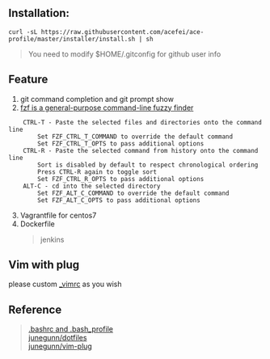 ## Installation:
```
curl -sL https://raw.githubusercontent.com/acefei/ace-profile/master/installer/install.sh | sh
```
> You need to modify $HOME/.gitconfig for github user info 


## Feature
1. git command completion and git prompt show
2. [fzf is a general-purpose command-line fuzzy finder](https://github.com/junegunn/fzf)      
```
    CTRL-T - Paste the selected files and directories onto the command line
        Set FZF_CTRL_T_COMMAND to override the default command
        Set FZF_CTRL_T_OPTS to pass additional options
    CTRL-R - Paste the selected command from history onto the command line
        Sort is disabled by default to respect chronological ordering
        Press CTRL-R again to toggle sort
        Set FZF_CTRL_R_OPTS to pass additional options
    ALT-C - cd into the selected directory
        Set FZF_ALT_C_COMMAND to override the default command
        Set FZF_ALT_C_OPTS to pass additional options
```
3. Vagrantfile for centos7      
4. Dockerfile     
   > jenkins       

## Vim with plug
please custom [_vimrc](https://github.com/acefei/ace-profile/master/vimrcs/_vimrc) as you wish
    
## Reference
> [.bashrc and .bash_profile](http://tldp.org/LDP/abs/html/sample-bashrc.html)<br>
> [junegunn/dotfiles](https://github.com/junegunn/dotfiles)<br>
> [junegunn/vim-plug](https://github.com/junegunn/vim-plug)<br>
